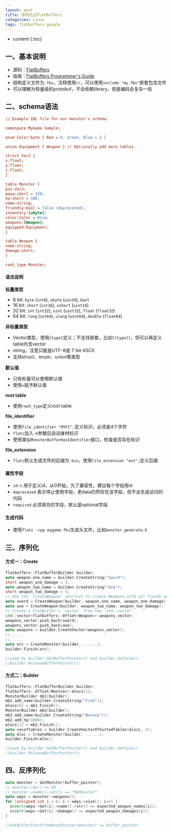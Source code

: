 ```yaml
---
layout: post
title: 序列化之FlatBuffers
categories: Linux
tags: flatbuffers google
---
```


* content
{:toc}
## 一、基本说明

* 源码：[FlatBuffers](https://github.com/google/flatbuffers)
* 指南：[FlatBuffers Programmer's Guide](https://google.github.io/flatbuffers/)
* 结构定义文件为`.fbs`，注释使用`//`，可以使用`include "my.fbs"`嵌套包含文件
* 可以理解为轻量级的protobuf，不会依赖library，但是编码会复杂一些



## 二、schema语法

  ```ini
// Example IDL file for our monster's schema.

namespace MyGame.Sample;

enum Color:byte { Red = 0, Green, Blue = 2 }

union Equipment { Weapon } // Optionally add more tables.

struct Vec3 {
  x:float;
  y:float;
  z:float;
}

table Monster {
  pos:Vec3;
  mana:short = 150;
  hp:short = 100;
  name:string;
  friendly:bool = false (deprecated);
  inventory:[ubyte];
  color:Color = Blue;
  weapons:[Weapon];
  equipped:Equipment;
}

table Weapon {
  name:string;
  damage:short;
}

root_type Monster;
  ```

#### 语法说明

**标量类型**

- 8 bit: `byte` (`int8`), `ubyte` (`uint8`), `bool`
- 16 bit: `short` (`int16`), `ushort` (`uint16`)
- 32 bit: `int` (`int32`), `uint` (`uint32`), `float` (`float32`)
- 64 bit: `long` (`int64`), `ulong` (`uint64`), `double` (`float64`)

**非标量类型**

* Vector类型，使用`[type]`定义；不支持嵌套，比如`[[type]]`，但可以再定义table内含vector
* string，注意只能是UTF-8或 7-bit ASCII
* 支持struct、enum、union等类型

**默认值**

* 只有标量可以使用默认值
* 使用`=`赋予默认值

**root table**

* 使用`root_type`定义root table

**file_identifier**

* 使用`file_identifier "MYFI";`定义标识，必须是4个字符
* `flatc`加入`-b`参数后自动身材标识
* 使用类似`MonsterBufferHasIdentifier`接口，检查是否存在标识

**file_extension**

* `flatc`默认生成文件的后缀为`.bin`，使用`file_extension "ext";`定义后缀

#### 属性字段

* `id:n` 用于定义id，从0开始，为了兼容性，建议每个字段用id
* `deprecated` 表示停止使用字段，老data仍然存在该字段，但不会生成访问的代码
* `required` 必须填充的字段，默认是optional字段

#### 生成代码

* 使用`flatc -cpp mygame.fbs`生成头文件，比如`monster_generate.h`



## 三、序列化

#### 方式一：Create

```c++
flatbuffers::FlatBufferBuilder builder;
auto weapon_one_name = builder.CreateString("Sword");
short weapon_one_damage = 3;
auto weapon_two_name = builder.CreateString("Axe");
short weapon_two_damage = 5;
// Use the `CreateWeapon` shortcut to create Weapons with all fields set.
auto sword = CreateWeapon(builder, weapon_one_name, weapon_one_damage);
auto axe = CreateWeapon(builder, weapon_two_name, weapon_two_damage);
// Create a FlatBuffer's `vector` from the `std::vector`.
std::vector<flatbuffers::Offset<Weapon>> weapons_vector;
weapons_vector.push_back(sword);
weapons_vector.push_back(axe);
auto weapons = builder.CreateVector(weapons_vector);
//......
//......
auto orc = CreateMonster(builder, ......);
builder.Finish(orc);

//save by builder.GetBufferPointer() and builder.GetSize()
//builder.ReleaseBufferPointer();
```

#### 方式二：Builder

```c++
flatbuffers::FlatBufferBuilder builder;
flatbuffers::Offset<Monster> mlocs[2];
MonsterBuilder mb1(builder);
mb1.add_name(builder.CreateString("Fred"));
mlocs[0] = mb1.Finish();
MonsterBuilder mb2(builder);
mb2.add_name(builder.CreateString("Barney"));
mb2.add_hp(1000);
mlocs[1] = mb2.Finish();
auto vecoftables = builder.CreateVectorOfSortedTables(mlocs, 2);
auto mloc = CreateMonster(builder, ......);
builder.Finish(mloc);

//save by builder.GetBufferPointer() and builder.GetSize()
//builder.ReleaseBufferPointer();
```



## 四、反序列化

```c++
auto monster = GetMonster(buffer_pointer);
// monster->hp() == 80
// monster->name()->str() == "MyMonster"
auto weps = monster->weapons();
for (unsigned int i = 0; i < weps->size(); i++) {
  assert(weps->Get(i)->name()->str() == expected_weapon_names[i]);
  assert(weps->Get(i)->damage() == expected_weapon_damages[i]);
}

//GetBufferStartFromRootPointer(monster) == buffer_pointer
```

